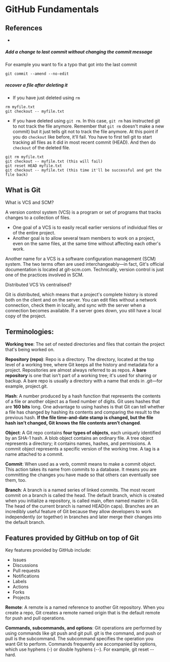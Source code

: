 # GitHub Fundamentals

## References

- 
##### Add a change to last commit without changing the commit message

For example you want to fix a typo that got into the last commit

```commandline
git commit --amend --no-edit
```

##### recover a file after deleting it

- If you have just deleted using `rm`

```commandline
rm myfile.txt
git checkout -- myfile.txt
```

- If you have deleted using `git rm`. In this case, `git rm` has instructed git
  to not track the file anymore. Remember that `git rm` doesn't make a new commit)
  but it just tells git not to track the file anymore.
  At this point if you do `checkout` like before, it'll fail.
  You have to first tell git to start tracking all files as it did in most recent
  commit (HEAD). And then do `checkout` of the deleted file.

```commandline
git rm myfile.txt
git checkout -- myfile.txt (this will fail)
git reset HEAD myfile.txt
git checkout -- myfile.txt (this time it'll be successful and get the file back)
```

## What is Git

What is VCS and SCM?

A version control system (VCS) is a program or set of programs that tracks changes to a collection of files. 
- One goal of a VCS is to easily recall earlier versions of individual files or of the entire project.
- Another goal is to allow several team members to work on a project, even on the same files, at the same time without affecting each other's work.

Another name for a VCS is a software configuration management (SCM) system. The two terms often are used interchangeably—in fact, Git's official documentation is located at git-scm.com. Technically, version control is just one of the practices involved in SCM.

Distributed VCS Vs centralised?

Git is distributed, which means that a project's complete history is stored both on the client and on the server. You can edit files without a network connection, check them in locally, and sync with the server when a connection becomes available. If a server goes down, you still have a local copy of the project.

## Terminologies:

**Working tree**: The set of nested directories and files that contain the project that's being worked on.

**Repository (repo)**: Repo is a directory. The directory, located at the top level of a working tree, where Git keeps all the history and metadata for a project. Repositories are almost always referred to as repos. A **bare repository** is one that isn't part of a working tree; it's used for sharing or backup. A bare repo is usually a directory with a name that ends in .git—for example, project.git.

**Hash**: A number produced by a hash function that represents the contents of a file or another object as a fixed number of digits. Git uses hashes that are **160 bits** long. One advantage to using hashes is that Git can tell whether a file has changed by hashing its contents and comparing the result to the previous hash. **If the file time-and-date stamp is changed, but the file hash isn’t changed, Git knows the file contents aren’t changed**.

**Object**: A Git repo contains **four types of objects**, each uniquely identified by an SHA-1 hash. A blob object contains an ordinary file. A tree object represents a directory; it contains names, hashes, and permissions. A commit object represents a specific version of the working tree. A tag is a name attached to a commit.

**Commit**: When used as a verb, commit means to make a commit object. This action takes its name from commits to a database. It means you are committing the changes you have made so that others can eventually see them, too.

**Branch**: A branch is a named series of linked commits. The most recent commit on a branch is called the head. The default branch, which is created when you initialize a repository, is called main, often named master in Git. The head of the current branch is named HEAD(in caps). Branches are an incredibly useful feature of Git because they allow developers to work independently (or together) in branches and later merge their changes into the default branch.

## Features provided by GitHub on top of Git

Key features provided by GitHub include:

- Issues
- Discussions
- Pull requests
- Notifications
- Labels
- Actions
- Forks
- Projects

**Remote**: A remote is a named reference to another Git repository. When you create a repo, Git creates a remote named origin that is the default remote for push and pull operations.

**Commands, subcommands, and options**: Git operations are performed by using commands like git push and git pull. git is the command, and push or pull is the subcommand. The subcommand specifies the operation you want Git to perform. Commands frequently are accompanied by options, which use hyphens (-) or double hyphens (--). For example, git reset --hard.

